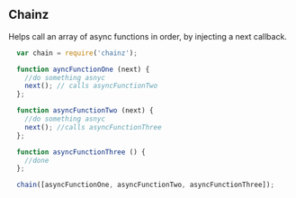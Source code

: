 ## Chainz

Helps call an array of async functions in order, by injecting a next callback.


```javascript
  var chain = require('chainz');

  function ayncFunctionOne (next) {
    //do something asnyc
    next(); // calls asyncFunctionTwo
  };

  function asyncFunctionTwo (next) {
    //do something asnyc
    next(); //calls asyncFunctionThree
  };

  function asyncFunctionThree () {
    //done
  };

  chain([asyncFunctionOne, asyncFunctionTwo, asyncFunctionThree]);

```
